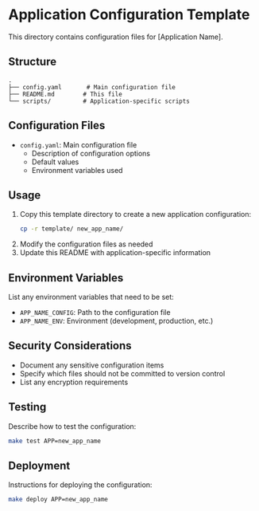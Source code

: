 # Application Configuration Template

This directory contains configuration files for [Application Name].

## Structure

```
.
├── config.yaml       # Main configuration file
├── README.md        # This file
└── scripts/         # Application-specific scripts
```

## Configuration Files

- `config.yaml`: Main configuration file
  - Description of configuration options
  - Default values
  - Environment variables used

## Usage

1. Copy this template directory to create a new application configuration:
   ```bash
   cp -r template/ new_app_name/
   ```
2. Modify the configuration files as needed
3. Update this README with application-specific information

## Environment Variables

List any environment variables that need to be set:

- `APP_NAME_CONFIG`: Path to the configuration file
- `APP_NAME_ENV`: Environment (development, production, etc.)

## Security Considerations

- Document any sensitive configuration items
- Specify which files should not be committed to version control
- List any encryption requirements

## Testing

Describe how to test the configuration:

```bash
make test APP=new_app_name
```

## Deployment

Instructions for deploying the configuration:

```bash
make deploy APP=new_app_name
```
